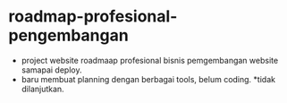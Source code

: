 # roadmap-profesional-pengembangan
- project website roadmaap profesional bisnis pemgembangan website samapai deploy.
- baru membuat planning dengan berbagai tools, belum coding.
*tidak dilanjutkan.
